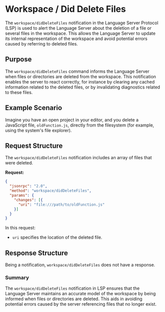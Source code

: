 # Workspace / Did Delete Files

The `workspace/didDeleteFiles` notification in the Language Server Protocol (LSP) is used to alert the Language Server about the deletion of a file or several files in the workspace. This allows the Language Server to update its internal representation of the workspace and avoid potential errors caused by referring to deleted files.

## Purpose

The `workspace/didDeleteFiles` command informs the Language Server when files or directories are deleted from the workspace. This notification enables the server to react correctly, for instance by clearing any cached information related to the deleted files, or by invalidating diagnostics related to these files.

## Example Scenario

Imagine you have an open project in your editor, and you delete a JavaScript file, `oldFunction.js`, directly from the filesystem (for example, using the system's file explorer).

## Request Structure

The `workspace/didDeleteFiles` notification includes an array of files that were deleted.

**Request:**

```json
{
  "jsonrpc": "2.0",
  "method": "workspace/didDeleteFiles",
  "params": {
    "changes": [{
      "uri": "file:///path/to/oldFunction.js"
    }]
  }
}
```

In this request:
- `uri` specifies the location of the deleted file.

## Response Structure

Being a notification, `workspace/didDeleteFiles` does not have a response.

### Summary

The `workspace/didDeleteFiles` notification in LSP ensures that the Language Server maintains an accurate model of the workspace by being informed when files or directories are deleted. This aids in avoiding potential errors caused by the server referencing files that no longer exist.